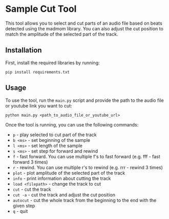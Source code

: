 # Sample Cut Tool

This tool allows you to select and cut parts of an audio file based on beats detected using the madmom library. You can also adjust the cut position to match the amplitude of the selected part of the track.

## Installation

First, install the required libraries by running:
```
pip install requirements.txt
```

## Usage

To use the tool, run the `main.py` script and provide the path to the audio file or youtube link you want to cut:
```
python main.py <path_to_audio_file_or_youtube_url>
```

Once the tool is running, you can use the following commands:

- `p` - play selected to cut part of the track
- `b <ms>` - set beginning of the sample
- `l <ms>` - set length of the sample
- `s <ms>` - set step for forward and rewind
- `f` - fast forward. You can use multiple f's to fast forward (e.g. fff - fast forward 3 times)
- `r` - rewind. You can use multiple r's to rewind (e.g. rrr - rewind 3 times)
- `plot` - plot amplitude of the selected part of the track
- `info` - print information about cutting the track
- `load <filepath>` - change the track to cut
- `cut` - cut the track
- `cut -a` - cut the track and adjust the cut position
- `autocut` - cut the whole track from the beginning to the end with the given step
- `q` - quit
